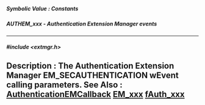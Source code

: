 ##### Symbolic Value : Constants
##### AUTHEM_xxx - Authentication Extension Manager events
---
##### #include <extmgr.h>
**Description :**
The Authentication Extension Manager EM_SECAUTHENTICATION wEvent calling 
parameters.
**See Also :**
[AuthenticationEMCallback](D:/md_files/AuthenticationEMCallback.md)
[EM_xxx](D:/md_files/EM_xxx.md)
[fAuth_xxx](D:/md_files/fAuth_xxx.md)
---
